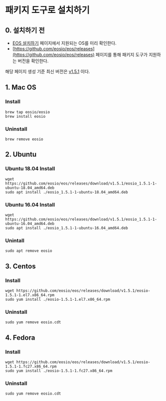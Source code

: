 # 패키지 도구로 설치하기

## 0. 설치하기 전

* [EOS 설치하기](./) 페이지에서 지원되는 OS를 미리 확인한다.
* [https://github.com/eosio/eos/releases](https://github.com/eosio/eos/releases) 페이지를 통해 패키지 도구가 지원하는 버전을 확인한다. 

해당 페이지 생성 기준 최신 버전은 [v1.5.1](../../document/release-notes/v1.5.1.md) 이다.

## 1. Mac OS

### Install

```text
brew tap eosio/eosio
brew install eosio
```

### Uninstall

```text
brew remove eosio
```

## 2. Ubuntu

### Ubuntu 18.04 Install

```text
wget https://github.com/eosio/eos/releases/download/v1.5.1/eosio_1.5.1-1-ubuntu-18.04_amd64.deb
sudo apt install ./eosio_1.5.1-1-ubuntu-18.04_amd64.deb
```

### Ubuntu 16.04 Install

```text
wget https://github.com/eosio/eos/releases/download/v1.5.1/eosio_1.5.1-1-ubuntu-16.04_amd64.deb
sudo apt install ./eosio_1.5.1-1-ubuntu-16.04_amd64.deb
```

### Unintall

```text
sudo apt remove eosio
```

## 3. **Centos**

### **Install**

```text
wget https://github.com/eosio/eos/releases/download/v1.5.1/eosio-1.5.1-1.el7.x86_64.rpm
sudo yum install ./eosio-1.5.1-1.el7.x86_64.rpm
```

### **Uninstall**

```text
sudo yum remove eosio.cdt
```

## 4. **Fedora**

### Install

```text
wget https://github.com/eosio/eos/releases/download/v1.5.1/eosio-1.5.1-1.fc27.x86_64.rpm
sudo yum install ./eosio-1.5.1-1.fc27.x86_64.rpm
```

### Uninstall

```text
sudo yum remove eosio.cdt
```



